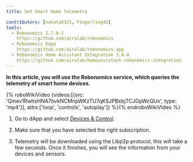 ```yaml
---
title: Get Smart Home Telemetry

contributors: [nakata5321, Fingerling42]
tools:
  - Robonomics 2.7.0-1
    https://github.com/airalab/robonomics
  - Robonomics Dapp
    https://github.com/airalab/robonomics.app
  - Robonomics Home Assistant Integration 1.8.4
    https://github.com/airalab/homeassistant-robonomics-integration
---
```


**In this article, you will use the Robonomics service, which queries the telemetry of smart home devices.**

{% roboWikiVideo {videos:[{src: 'Qmev1RwhsHNA7bvkNCMnpWKzTU7qKSJPBxbjTCJGpWcQUx', type: 'mp4'}], attrs:['loop', 'controls', 'autoplay']} %}{% endroboWikiVideo %}

1. Go to dApp and select [Devices & Control](https://robonomics.app/#/telemetry).

2. Make sure that you have selected the right subscription.

3. Telemetry will be downloaded using the Libp2p protocol, this will take a few seconds. Once it finishes, you will see the information from your devices and sensors.
